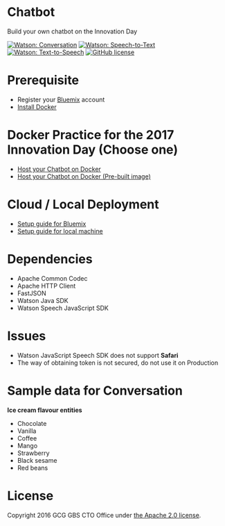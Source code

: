 # Chatbot
Build your own chatbot on the Innovation Day

[![Watson: Conversation](https://img.shields.io/badge/watson-conversation-5596e6.svg?style=flat)](https://github.com/CognitiveBuild/Chatbot)
[![Watson: Speech-to-Text](https://img.shields.io/badge/watson-speech--to--text-994fd7.svg?style=flat)](https://github.com/CognitiveBuild/Chatbot)
[![Watson: Text-to-Speech](https://img.shields.io/badge/watson-text--to--speech-994fd7.svg?style=flat)](https://github.com/CognitiveBuild/Chatbot)
[![GitHub license](https://img.shields.io/badge/license-Apache%202-blue.svg)](https://raw.githubusercontent.com/CognitiveBuild/Chatbot/master/LICENSE)

# Prerequisite

* Register your [Bluemix](https://bluemix.net) account
* [Install Docker](docs/DOCKER.md)

# Docker Practice for the 2017 Innovation Day (Choose one)

- [Host your Chatbot on Docker](docs/CHATBOT.md)
- [Host your Chatbot on Docker (Pre-built image)](docs/SHELL.md)

# Cloud / Local Deployment

- [Setup guide for Bluemix](docs/BLUEMIX.md)
- [Setup guide for local machine](docs/LOCAL.md)

# Dependencies

* Apache Common Codec
* Apache HTTP Client
* FastJSON
* Watson Java SDK
* Watson Speech JavaScript SDK

# Issues
* Watson JavaScript Speech SDK does not support **Safari**
* The way of obtaining token is not secured, do not use it on Production

# Sample data for Conversation

**Ice cream flavour entities**
* Chocolate
* Vanilla
* Coffee
* Mango
* Strawberry
* Black sesame
* Red beans

# License
Copyright 2016 GCG GBS CTO Office under [the Apache 2.0 license](LICENSE).
